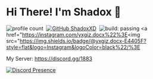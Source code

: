 # Hi There! I'm Shadox 👋
![profile count](https://komarev.com/ghpvc/?username=ShadoxXD&color=red)&nbsp;
[![GitHub ShadoxXD](https://img.shields.io/github/followers/ShadoxXD?label=follow&style=social)](https://github.com/ShadoxXD)&nbsp;
![build: passing](https://img.shields.io/badge/build-passing-success)
<a href="https://instagram.com/yxgiz.docx%22%3E<img src="https://img.shields.io/badge/@yxgiz.docx-E4405F?style=flat&logo=Instagram&logoColor=black%22/%3E</a> &nbsp;

My Server:  https://discord.gg/1883

[![Discord Presence](https://lanyard.cnrad.dev/api/860119403978817546?theme=dark&bg=05000f&animated=true)](https://discord.com/users/860119403978817546)

